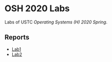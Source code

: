 # OSH 2020 Labs

Labs of USTC *Operating Systems (H) 2020 Spring*.

## Reports

- [Lab1](./lab1/docs/README.md)
- [Lab2](./lab2/README.md)
